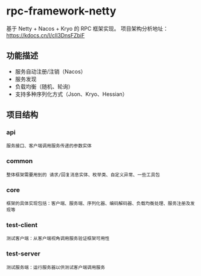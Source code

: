 # rpc-framework-netty
基于 Netty + Nacos + Kryo  的 RPC 框架实现。
项目架构分析地址：https://kdocs.cn/l/cll3DnsFZbiF

## 功能描述

- 服务自动注册/注销（Nacos）
- 服务发现
- 负载均衡（随机、轮询）
- 支持多种序列化方式（Json、Kryo、Hessian）

## 项目结构

### api
  	服务接口、客户端调用服务传递的参数实体
### common
  	整体框架需要用到的 请求/回复消息实体、枚举类、自定义异常、一些工具包
### core
  	框架的具体实现包括：客户端、服务端、序列化器、编码解码器、负载均衡处理、服务注册及发现等
### test-client
  	测试客户端：从客户端视角调用服务验证框架可用性
### test-server
  	测试服务端：运行服务器以供测试客户端调用服务
